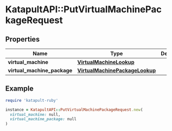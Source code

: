 # KatapultAPI::PutVirtualMachinePackageRequest

## Properties

| Name | Type | Description | Notes |
| ---- | ---- | ----------- | ----- |
| **virtual_machine** | [**VirtualMachineLookup**](VirtualMachineLookup.md) |  |  |
| **virtual_machine_package** | [**VirtualMachinePackageLookup**](VirtualMachinePackageLookup.md) |  |  |

## Example

```ruby
require 'katapult-ruby'

instance = KatapultAPI::PutVirtualMachinePackageRequest.new(
  virtual_machine: null,
  virtual_machine_package: null
)
```

